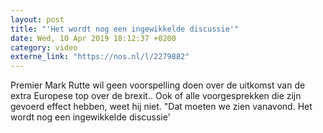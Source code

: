 ```yaml
---
layout: post
title: "'Het wordt nog een ingewikkelde discussie'"
date: Wed, 10 Apr 2019 18:12:37 +0200
category: video
externe_link: "https://nos.nl/l/2279882"
---
```


Premier Mark Rutte wil geen voorspelling doen over de uitkomst van de extra Europese top over de brexit.. Ook of alle voorgesprekken die zijn gevoerd effect hebben, weet hij niet. "Dat moeten we zien vanavond. Het wordt nog een ingewikkelde discussie'
